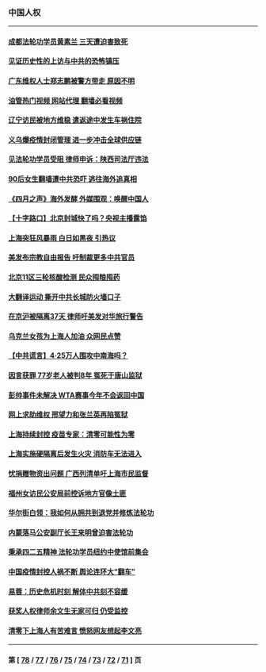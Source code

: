### 中国人权
---
#### [成都法轮功学员黄素兰 三天遭迫害致死](../../pages/ncid278/n13722817.md?04292045) 
#### [见证历史性的上访与中共的恐怖镇压](../../pages/ncid278/n13722520.md?04292045) 
#### [广东维权人士郑志鹏被警方带走 原因不明](../../pages/ncid278/n13722307.md?04292045) 
#### [油管热门视频 网站代理 翻墙必看视频](http://209.222.30.114:81/youtube.html?04292045)
#### [辽宁访民被地方维稳 遣返途中发生车祸住院](../../pages/ncid278/n13722112.md?04292045) 
#### [义乌爆疫情封闭管理 进一步冲击全球供应链](../../pages/ncid278/n13721924.md?04292045) 
#### [见法轮功学员受阻 律师申诉：陕西司法厅违法](../../pages/ncid278/n13720981.md?04292045) 
#### [90后女生翻墙遭中共恐吓 逃往海外追真相](../../pages/ncid278/n13721416.md?04292045) 
#### [《四月之声》海外发酵 外媒围观：唤醒中国人](../../pages/ncid278/n13720982.md?04292045) 
#### [【十字路口】北京封城快了吗？央视主播露馅](../../pages/ncid278/n13721080.md?04292045) 
#### [上海突狂风暴雨 白日如黑夜 引热议](../../pages/ncid278/n13720618.md?04292045) 
#### [美发布宗教自由报告 吁制裁更多中共官员](../../pages/ncid278/n13720670.md?04292045) 
#### [北京11区三轮核酸检测 民众囤粮囤药](../../pages/ncid278/n13720207.md?04292045) 
#### [大翻译运动 撕开中共长城防火墙口子](../../pages/ncid278/n13720365.md?04292045) 
#### [在京沪被隔离37天 律师吁美发对华旅行警告](../../pages/ncid278/n13720436.md?04292045) 
#### [乌克兰女孩为上海人加油 众网民点赞](../../pages/ncid278/n13720169.md?04292045) 
#### [【中共谎言】4·25万人围攻中南海吗？](../../pages/ncid278/n13719995.md?04292045) 
#### [因言获罪 77岁老人被判8年 冤死于唐山监狱](../../pages/ncid278/n13718512.md?04292045) 
#### [彭帅事件未解决 WTA赛事今年不会返回中国](../../pages/ncid278/n13720023.md?04292045) 
#### [网上求助维权 邢望力和张兰英再陷冤狱](../../pages/ncid278/n13719865.md?04292045) 
#### [上海持续封控 疫苗专家：清零可能性为零](../../pages/ncid278/n13719508.md?04292045) 
#### [上海实施硬隔离后发生火灾 消防车无法进入](../../pages/ncid278/n13719674.md?04292045) 
#### [忧捐赠物资出问题 广西列清单吁上海市民监督](../../pages/ncid278/n13719434.md?04292045) 
#### [福州女访民公安局前控诉地方官像土匪](../../pages/ncid278/n13719055.md?04292045) 
#### [华尔街白领：我如何从拥共到退党并修炼法轮功](../../pages/ncid278/n13719513.md?04292045) 
#### [内蒙落马公安副厅长王来明曾迫害法轮功](../../pages/ncid278/n13717744.md?04292045) 
#### [秉承四二五精神 法轮功学员纽约中使馆前集会](../../pages/ncid278/n13719075.md?04292045) 
#### [中国疫情封控人祸不断 舆论连环大“翻车”](../../pages/ncid278/n13718897.md?04292045) 
#### [易蓉：历史危机时刻  解体中共刻不容缓](../../pages/ncid278/n13718738.md?04292045) 
#### [获奖人权律师余文生无家可归 仍受监控](../../pages/ncid278/n13718651.md?04292045) 
#### [清零下上海人有苦难言 愤怒网友想起李文亮](../../pages/ncid278/n13718537.md?04292045) 

---
#### 第 [ [78](./78.md?04292045) / [77](./77.md?04292045) / [76](./76.md?04292045) / [75](./75.md?04292045) / [74](./74.md?04292045) / [73](./73.md?04292045) / [72](./72.md?04292045) / [71](./71.md?04292045) ] 页
